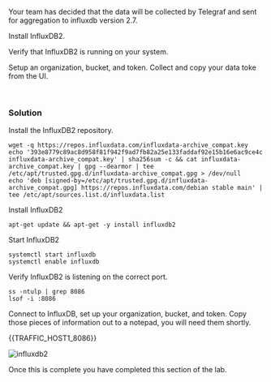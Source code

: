 Your team has decided that the data will be collected by Telegraf and sent for aggregation to influxdb version 2.7. 

Install InfluxDB2.

Verify that InfluxDB2 is running on your system.

Setup an organization, bucket, and token. Collect and copy your data toke from the UI.

<br>

### Solution


Install the InfluxDB2 repository.

```plain
wget -q https://repos.influxdata.com/influxdata-archive_compat.key
echo '393e8779c89ac8d958f81f942f9ad7fb82a25e133faddaf92e15b16e6ac9ce4c influxdata-archive_compat.key' | sha256sum -c && cat influxdata-archive_compat.key | gpg --dearmor | tee /etc/apt/trusted.gpg.d/influxdata-archive_compat.gpg > /dev/null
echo 'deb [signed-by=/etc/apt/trusted.gpg.d/influxdata-archive_compat.gpg] https://repos.influxdata.com/debian stable main' | tee /etc/apt/sources.list.d/influxdata.list
```

Install InfluxDB2

```plain
apt-get update && apt-get -y install influxdb2
```

Start InfluxDB2

```plain
systemctl start influxdb      
systemctl enable influxdb
```

Verify InfluxDB2 is listening on the correct port.

```plain
ss -ntulp | grep 8086
lsof -i :8086
```

Connect to InfluxDB, set up your organization, bucket, and token. Copy those pieces of information out to a notepad, you will need them shortly.

{{TRAFFIC_HOST1_8086}}

![influxdb2](../assets/InfluxDB2.png)

Once this is complete you have completed this section of the lab.

